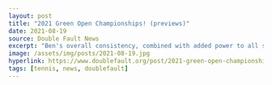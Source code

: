 ```yaml
---
layout: post
title: "2021 Green Open Championships! (previews)"
date: 2021-08-19
source: Double Fault News
excerpt: "Ben's overall consistency, combined with added power to all strokes, powerfully and consistently puts consistently powerful pressure on opponents ... generally aggressive player who goes for winners, he feeds off the pace of his opponents ... a renowned doubles player who has enjoyed league, playoff, and tournament success, he is also a Captain of his league team, showing he has the on and off court skills necessary to problem-solve any on court conundrum."
image: /assets/img/posts/2021-08-19.jpg
hyperlink: https://www.doublefault.org/post/2021-green-open-championships
tags: [tennis, news, doublefault]
---
```

